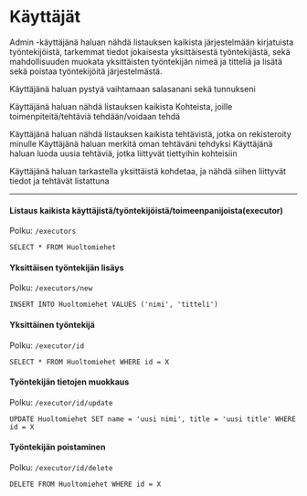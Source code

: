 # Käyttäjät

Admin -käyttäjänä haluan nähdä listauksen kaikista järjestelmään kirjatuista työntekijöistä, tarkemmat tiedot jokaisesta yksittäisestä työntekijästä, sekä mahdollisuuden muokata yksittäisten työntekijän nimeä ja titteliä ja lisätä sekä poistaa työntekijöitä järjestelmästä.

Käyttäjänä haluan pystyä vaihtamaan salasanani sekä tunnukseni

Käyttäjänä haluan nähdä listauksen kaikista Kohteista, joille toimenpiteitä/tehtäviä tehdään/voidaan tehdä

Käyttäjänä haluan nähdä listauksen kaikista tehtävistä, jotka on rekisteroity minulle
Käyttäjänä haluan merkitä oman tehtäväni tehdyksi
Käyttäjänä haluan luoda uusia tehtäviä, jotka liittyvät tiettyihin kohteisiin

Käyttäjänä haluan tarkastella yksittäistä kohdetaa, ja nähdä siihen liittyvät tiedot ja tehtävät listattuna


------------------------------------------------

#### Listaus kaikista käyttäjistä/työntekijöistä/toimeenpanijoista(executor)
Polku: `/executors`

`SELECT * FROM Huoltomiehet` 

#### Yksittäisen työntekijän lisäys
Polku: `/executors/new`

`INSERT INTO Huoltomiehet VALUES ('nimi', 'titteli')`

#### Yksittäinen työntekijä
Polku: `/executor/id`

`SELECT * FROM Huoltomiehet WHERE id = X`

#### Työntekijän tietojen muokkaus
Polku: `/executor/id/update`

`UPDATE Huoltomiehet SET name = 'uusi nimi', title = 'uusi title' WHERE id = X`

#### Työntekijän poistaminen
Polku: `/executor/id/delete`

`DELETE FROM Huoltomiehet WHERE id = X`
